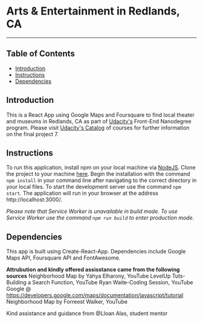 # Arts & Entertainment in Redlands, CA
---
  ## Table of Contents

  * [Introduction](#introduction)
  * [Instructions](#instructions)
  * [Dependencies](#dependencies)


## Introduction

This is a React App using Google Maps and Foursquare to find local theater and museums in Redlands, CA as part of [Udacity's](https://www.udacity.com/courses/all) Front-End Nanodegree program. Please visit [Udacity's Catalog](https://www.udacity.com/courses/all) of courses for further information on the final project 7.

## Instructions

To run this application, install npm on your local machine via [NodeJS](https://nodejs.org/en/). Clone the project to your machine [here](https://github.com/amacbain1/Neighborhood-map-project7).
Begin the installation with the command `npm install` in your command line after navigating
to the correct directory in your local files. To start the development server use the command `npm start`. The application will run in your browser at the address http://localhost:3000/.

*Please note that Service Worker is unavailable in build mode. To use Service Worker use the command `npm run build` to enter production mode.*


## Dependencies

This app is built using Create-React-App. Dependencies include Google Maps API, Foursquare API and FontAwesome.

******Attrubution and kindly offered assisstance came from the following sources******
Neighborhood Map by Yahya Elharony, YouTube
LevelUp Tuts-Building a Search Function, YouTube
Ryan Waite-Coding Session, YouTube
Google @ https://developers.google.com/maps/documentation/javascript/tutorial
Neighborhood Map by Forreest Walker, YouTube

 Kind assistance and guidance from @Lloan Alas, student mentor
